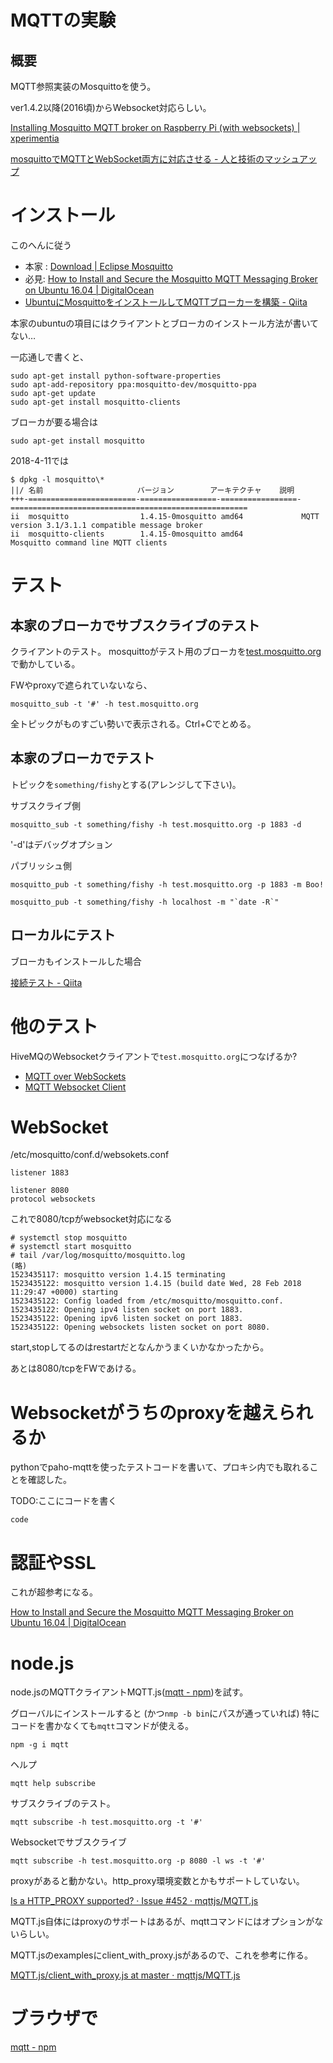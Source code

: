 # MQTTの実験

## 概要

MQTT参照実装のMosquittoを使う。

ver1.4.2以降(2016頃)からWebsocket対応らしい。

[Installing Mosquitto MQTT broker on Raspberry Pi (with websockets) | xperimentia](https://xperimentia.com/2015/08/20/installing-mosquitto-mqtt-broker-on-raspberry-pi-with-websockets/)

[mosquittoでMQTTとWebSocket両方に対応させる - 人と技術のマッシュアップ](http://tomowatanabe.hatenablog.com/entry/2016/01/21/095007)


# インストール

このへんに従う
- 本家 : [Download | Eclipse Mosquitto](http://mosquitto.org/download/)
- 必見: [How to Install and Secure the Mosquitto MQTT Messaging Broker on Ubuntu 16.04 | DigitalOcean](https://www.digitalocean.com/community/tutorials/how-to-install-and-secure-the-mosquitto-mqtt-messaging-broker-on-ubuntu-16-04)
- [UbuntuにMosquittoをインストールしてMQTTブローカーを構築 - Qiita](https://qiita.com/kyoro353/items/b862257086fca02d3635)


本家のubuntuの項目にはクライアントとブローカのインストール方法が書いてない…

一応通しで書くと、
```
sudo apt-get install python-software-properties
sudo apt-add-repository ppa:mosquitto-dev/mosquitto-ppa
sudo apt-get update
sudo apt-get install mosquitto-clients
```

ブローカが要る場合は
```
sudo apt-get install mosquitto
```

2018-4-11では
```
$ dpkg -l mosquitto\*
||/ 名前                     バージョン        アーキテクチャ    説明
+++-========================-=================-=================-=====================================================
ii  mosquitto                1.4.15-0mosquitto amd64             MQTT version 3.1/3.1.1 compatible message broker
ii  mosquitto-clients        1.4.15-0mosquitto amd64             Mosquitto command line MQTT clients
```

# テスト

## 本家のブローカでサブスクライブのテスト

クライアントのテスト。
mosquittoがテスト用のブローカを[test.mosquitto.org](http://test.mosquitto.org/)で動かしている。

FWやproxyで遮られていないなら、
```
mosquitto_sub -t '#' -h test.mosquitto.org
```
全トピックがものすごい勢いで表示される。Ctrl+Cでとめる。


## 本家のブローカでテスト

トピックを`something/fishy`とする(アレンジして下さい)。

サブスクライブ側
```
mosquitto_sub -t something/fishy -h test.mosquitto.org -p 1883 -d
```
'-d'はデバッグオプション

パブリッシュ側
```
mosquitto_pub -t something/fishy -h test.mosquitto.org -p 1883 -m Boo!
```

```
mosquitto_pub -t something/fishy -h localhost -m "`date -R`"
```

## ローカルにテスト

ブローカもインストールした場合

[接続テスト - Qiita](https://qiita.com/kyoro353/items/b862257086fca02d3635#%E6%8E%A5%E7%B6%9A%E3%83%86%E3%82%B9%E3%83%88)



# 他のテスト

HiveMQのWebsocketクライアントで`test.mosquitto.org`につなげるか?

- [MQTT over WebSockets](http://test.mosquitto.org/ws.html)
- [MQTT Websocket Client](http://www.hivemq.com/demos/websocket-client/)


# WebSocket

/etc/mosquitto/conf.d/websokets.conf
```
listener 1883

listener 8080
protocol websockets
```
これで8080/tcpがwebsocket対応になる
```
# systemctl stop mosquitto
# systemctl start mosquitto
# tail /var/log/mosquitto/mosquitto.log
(略)
1523435117: mosquitto version 1.4.15 terminating
1523435122: mosquitto version 1.4.15 (build date Wed, 28 Feb 2018 11:29:47 +0000) starting
1523435122: Config loaded from /etc/mosquitto/mosquitto.conf.
1523435122: Opening ipv4 listen socket on port 1883.
1523435122: Opening ipv6 listen socket on port 1883.
1523435122: Opening websockets listen socket on port 8080.
```
start,stopしてるのはrestartだとなんかうまくいかなかったから。

あとは8080/tcpをFWであける。

# Websocketがうちのproxyを越えられるか

pythonでpaho-mqttを使ったテストコードを書いて、プロキシ内でも取れることを確認した。

TODO:ここにコードを書く
```
code
```

# 認証やSSL

これが超参考になる。

[How to Install and Secure the Mosquitto MQTT Messaging Broker on Ubuntu 16.04 | DigitalOcean](https://www.digitalocean.com/community/tutorials/how-to-install-and-secure-the-mosquitto-mqtt-messaging-broker-on-ubuntu-16-04)

# node.js

node.jsのMQTTクライアントMQTT.js([mqtt - npm](https://www.npmjs.com/package/mqtt))を試す。

グローバルにインストールすると (かつ`nmp -b bin`にパスが通っていれば) 特にコードを書かなくても`mqtt`コマンドが使える。

```
npm -g i mqtt
```

ヘルプ
```
mqtt help subscribe
```

サブスクライブのテスト。
```
mqtt subscribe -h test.mosquitto.org -t '#'
```

Websocketでサブスクライブ
```
mqtt subscribe -h test.mosquitto.org -p 8080 -l ws -t '#'
```
proxyがあると動かない。http_proxy環境変数とかもサポートしていない。

[Is a HTTP_PROXY supported? · Issue #452 · mqttjs/MQTT.js](https://github.com/mqttjs/MQTT.js/issues/452)

MQTT.js自体にはproxyのサポートはあるが、mqttコマンドにはオプションがないらしい。

MQTT.jsのexamplesにclient_with_proxy.jsがあるので、これを参考に作る。

[MQTT.js/client_with_proxy.js at master · mqttjs/MQTT.js](https://github.com/mqttjs/MQTT.js/blob/master/examples/wss/client_with_proxy.js)

# ブラウザで

[mqtt - npm](https://www.npmjs.com/package/mqtt#browser)
